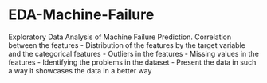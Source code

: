 # EDA-Machine-Failure
Exploratory Data Analysis of Machine Failure Prediction. Correlation between the features - Distribution of the features by the target variable and the categorical features - Outliers in the features - Missing values in the features - Identifying the problems in the dataset - Present the data in such a way it showcases the data in a better way
